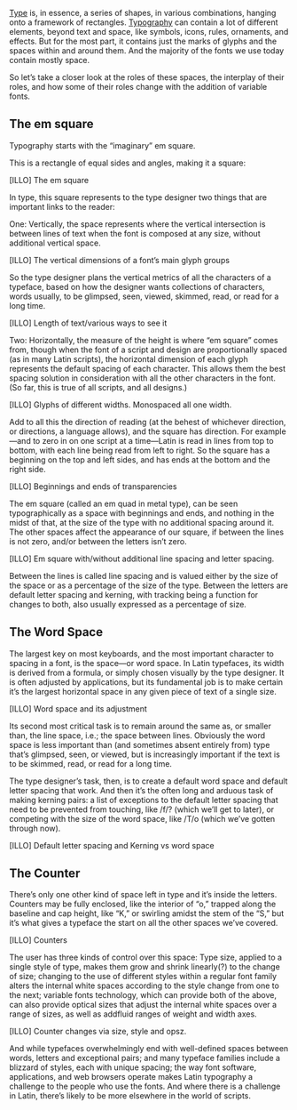
[Type](/glossary/type) is, in essence,  a series of shapes, in various combinations, hanging onto a framework of rectangles. [Typography](/glossary/typography) can contain a lot of different elements, beyond text and space, like symbols, icons, rules, ornaments, and effects. But for the most part, it contains just the marks of glyphs and the spaces within and around them. And the majority of the fonts we use today contain mostly space.

So let’s take a closer look at the  roles of these spaces, the interplay of their roles, and how some of their roles change with the addition of variable fonts.

## The em square

Typography starts with the “imaginary” em square.

This is a rectangle of equal sides and angles, making it a square:

[ILLO]
The em square

In type, this square represents to the type designer two things that are important links to the reader:

One: Vertically, the space represents where the vertical intersection is between lines of text when the font is composed at any size, without additional vertical space.

[ILLO]
The vertical dimensions of a font’s main glyph groups

So the type designer plans the vertical metrics of all the characters of a typeface, based on how the designer wants collections of characters, words usually, to be glimpsed, seen, viewed, skimmed, read, or read for a long time.

[ILLO]
Length of text/various ways to see it  

Two: Horizontally, the measure of the height is where “em square” comes from, though when the font of a script and design are proportionally spaced (as in many Latin scripts), the horizontal dimension of each glyph represents the default spacing of each character. This allows them the best spacing solution in consideration with all the other characters in the font. (So far, this is true of all scripts, and all designs.)

[ILLO]
Glyphs of different widths. Monospaced all one width.

Add to all this the direction of reading (at the behest of whichever direction, or directions, a language allows), and the square has direction. For example—and to zero in on one script at a time—Latin is read in lines from top to bottom, with each line being read from left to right. So the square has a beginning on the top and left sides, and has ends at the bottom and the right side.

[ILLO]
Beginnings and ends of transparencies

The em square (called an em quad in metal type), can be seen typographically as a space with beginnings and ends, and nothing in the midst of that, at the size of the type with no additional spacing around it. The other spaces affect the appearance of our square, if between the lines is not zero, and/or between the letters isn’t zero.

[ILLO]
Em square with/without additional line spacing and letter spacing.

Between the lines is called line spacing and is valued either by the size of the space or as a percentage of the size of the type. Between the letters are default letter spacing and kerning, with tracking being a function for changes to both, also usually expressed as a percentage of size.

## The Word Space

The largest key on most keyboards, and the most important character to spacing in a font, is the space—or word space. In Latin typefaces, its width is derived from a formula, or simply chosen visually by the type designer. It is often adjusted by applications, but its fundamental job is to make certain it’s the largest horizontal space in any given piece of text of a single size.

[ILLO]
Word space and its adjustment

Its second most critical task is to remain around the same as, or smaller than, the line space, i.e.; the space between lines. Obviously the word space is less important than (and sometimes absent entirely from) type that’s glimpsed, seen, or viewed, but is increasingly important if the text is to be skimmed, read, or read for a long time.

The type designer’s task, then, is to create a default word space and default letter spacing that work. And then it’s the often long and arduous task of making kerning pairs: a list of exceptions to the default letter spacing that need to be prevented from touching, like /f/? (which we’ll get to later), or competing with the size of the word space, like /T/o (which we’ve gotten through now).

[ILLO]
Default letter spacing and Kerning vs word space

## The Counter

There’s only one other kind of space left in type and it’s inside the letters. Counters may be fully enclosed, like the interior of “o,” trapped along the baseline and cap height, like “K,” or swirling amidst the stem of the “S,” but it’s what gives a typeface the start on all the other spaces we’ve covered.

[ILLO]
Counters

The user has three kinds of control over this space: Type size, applied to a single style of type, makes them grow and shrink linearly(?) to the change of size; changing to the use of different styles within a regular font family alters the internal white spaces according to the style change from one to the next; variable fonts technology, which can provide both of the above, can also provide optical sizes that adjust the internal white spaces over a range of sizes, as well as addfluid ranges of weight and width axes.

[ILLO]
Counter changes via size, style and opsz.

And while typefaces overwhelmingly end with well-defined spaces between words, letters and exceptional pairs; and many typeface families include a blizzard of styles, each with unique spacing; the way font software, applications, and web browsers operate makes Latin typography a challenge to the people who use the fonts. And where there is a challenge in Latin, there’s likely to be more elsewhere in the world of scripts.
